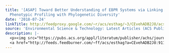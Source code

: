 ```yaml
---
title: '[ASAP] Toward Better Understanding of EBPR Systems via Linking Raman-Based
  Phenotypic Profiling with Phylogenetic Diversity'
date: '2018-07-24'
linkTitle: http://feedproxy.google.com/~r/acs/esthag/~3/CEvehADB2J8/acs.est.8b01388
source: 'Environmental Science & Technology: Latest Articles (ACS Publications)'
description: |-
  <p><img src="https://pubs.acs.org/appl/literatum/publisher/achs/journals/content/esthag/0/esthag.ahead-of-print/acs.est.8b01388/20180724/images/medium/es-2018-013884_0008.gif" alt="TOC Graphic"/></p><div><cite>Environmental Science & Technology</cite></div><div>DOI: 10.1021/acs.est.8b01388</div><div class="feedflare">
  <a href="http://feeds.feedburner.com/~ff/acs/esthag?a=CEvehADB2J8:911B7ZCIGvc:yIl2AUoC8zA"><img src="http://feeds.feedburner.com/~ff/acs/esthag?d=yIl2AUoC8zA" border="0"></img></a>
---
```

